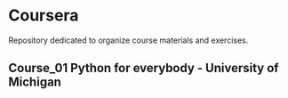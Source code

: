 # Coursera
Repository dedicated to organize course materials and exercises.

## Course_01 Python for everybody - University of Michigan
